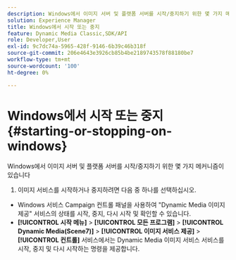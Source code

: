 ```yaml
---
description: Windows에서 이미지 서버 및 플랫폼 서버를 시작/중지하기 위한 몇 가지 메커니즘이 있습니다
solution: Experience Manager
title: Windows에서 시작 또는 중지
feature: Dynamic Media Classic,SDK/API
role: Developer,User
exl-id: 9c7dc74a-5965-428f-9146-6b39c46b318f
source-git-commit: 206e4643e3926cb85b4be2189743578f88180be7
workflow-type: tm+mt
source-wordcount: '100'
ht-degree: 0%

---
```


# Windows에서 시작 또는 중지{#starting-or-stopping-on-windows}

Windows에서 이미지 서버 및 플랫폼 서버를 시작/중지하기 위한 몇 가지 메커니즘이 있습니다

1. 이미지 서비스를 시작하거나 중지하려면 다음 중 하나를 선택하십시오.

* Windows 서비스 Campaign 컨트롤 패널을 사용하여 &quot;Dynamic Media 이미지 제공&quot; 서비스의 상태를 시작, 중지, 다시 시작 및 확인할 수 있습니다.
* **[!UICONTROL 시작 메뉴]** >  **[!UICONTROL 모든 프로그램]** >  **[!UICONTROL Dynamic Media(Scene7)]** >  **[!UICONTROL 이미지 서비스 제공]** >  **[!UICONTROL 컨트롤]** 서비스에서는 Dynamic Media 이미지 서비스 서비스를 시작, 중지 및 다시 시작하는 명령을 제공합니다.
